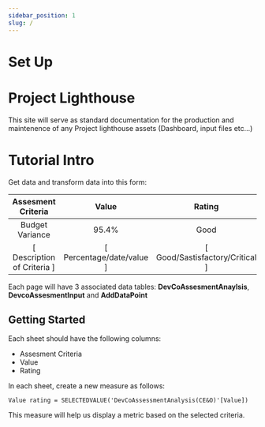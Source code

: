 ```yaml
---
sidebar_position: 1
slug: /
---
```

# Set Up

# Project Lighthouse

This site will serve as standard documentation for the production and maintenence of any Project lighthouse assets (Dashboard, input files etc...)

# Tutorial Intro
Get data and transform data into this form:

| Assesment Criteria     | Value | Rating | 
| :------: | :------: | :------:|
| Budget Variance      | 95.4%      | Good |
| [ Description of Criteria ]  | [ Percentage/date/value ] | [ Good/Sastisfactory/Critical ]  |

Each page will have 3 associated data tables: **DevCoAssesmentAnaylsis**, **DevcoAssesmentInput** and **AddDataPoint**


## Getting Started
Each sheet should have the following columns:
- Assesment Criteria
- Value
- Rating

In each sheet, create a new measure as follows:
```
Value rating = SELECTEDVALUE('DevCoAssessmentAnalysis(CE&O)'[Value])
```
This measure will help us display a metric based on the selected criteria.

